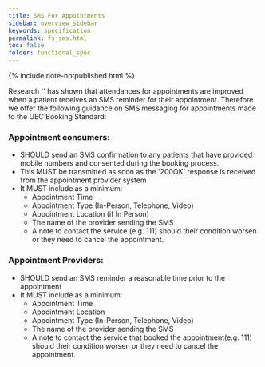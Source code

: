 ```yaml
---
title: SMS For Appointments
sidebar: overview_sidebar
keywords: specification
permalink: fs_sms.html
toc: false
folder: functional_spec
---
```


{% include note-notpublished.html %}


Research '<link to reference here>' has shown that attendances for appointments are improved when a patient receives an SMS reminder for their appointment. Therefore we offer the following guidance on SMS messaging for appointments made to the UEC Booking Standard:

### Appointment consumers:
*	SHOULD send an SMS confirmation to any patients that have provided mobile numbers and consented during the booking process.
* This MUST be transmitted as soon as the '200OK' response is received from the appointment provider system
* It MUST include as a minimum:
     * Appointment Time
     * Appointment Type (In-Person, Telephone, Video)
     * Appointment Location (if In Person)
     * The name of the provider sending the SMS
     * A note to contact the service (e.g. 111) should their condition worsen or they need to cancel the appointment.

### Appointment Providers:
* SHOULD send an SMS reminder  a reasonable time prior to the appointment
* It MUST include as a minimum:
     * Appointment Time
     * Appointment Location
     * Appointment Type (In-Person, Telephone, Video)
     * The name of the provider sending the SMS
     * A note to contact the service that booked the appointment(e.g. 111) should their condition worsen or they need to cancel the appointment.

